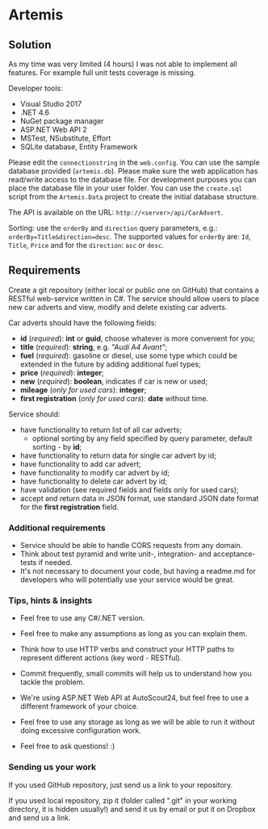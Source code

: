 # Artemis

## Solution
As my time was very limited (4 hours) I was not able to implement all features. For example full unit tests coverage is missing.

Developer tools:
- Visual Studio 2017
- .NET 4.6
- NuGet package manager
- ASP.NET Web API 2
- MSTest, NSubstitute, Effort
- SQLite database, Entity Framework

Please edit the `connectionstring` in the `web.config`. You can use the sample database provided (`artemis.db`). Please make sure the web application has read/write access to the database file. For development purposes you can place the database file in your user folder. You can use the `create.sql` script from the `Artemis.Data` project to create the initial database structure.

The API is available on the URL: `http://<server>/api/CarAdvert`.

Sorting: use the `orderBy` and `direction` query parameters, e.g.: `orderBy=Title&direction=desc`. The supported values for `orderBy` are: `Id`, `Title`, `Price` and for the `direction`: `asc` or `desc`.

## Requirements

Create a git repository (either local or public one on GitHub) that contains a RESTful web-service written in C#. The service should allow users to place new car adverts and view, modify and delete existing car adverts.

Car adverts should have the following fields:
* **id** (_required_): **int** or **guid**, choose whatever is more convenient for you;
* **title** (_required_): **string**, e.g. _"Audi A4 Avant"_;
* **fuel** (_required_): gasoline or diesel, use some type which could be extended in the future by adding additional fuel types;
* **price** (_required_): **integer**;
* **new** (_required_): **boolean**, indicates if car is new or used;
* **mileage** (_only for used cars_): **integer**;
* **first registration** (_only for used cars_): **date** without time.

Service should:
* have functionality to return list of all car adverts;
  * optional sorting by any field specified by query parameter, default sorting - by **id**;
* have functionality to return data for single car advert by id;
* have functionality to add car advert;
* have functionality to modify car advert by id;
* have functionality to delete car advert by id;
* have validation (see required fields and fields only for used cars);
* accept and return data in JSON format, use standard JSON date format for the **first registration** field.

### Additional requirements

* Service should be able to handle CORS requests from any domain.
* Think about test pyramid and write unit-, integration- and acceptance-tests if needed.
* It's not necessary to document your code, but having a readme.md for developers who will potentially use your service would be great.

### Tips, hints & insights

* Feel free to use any C#/.NET version.
* Feel free to make any assumptions as long as you can explain them.
* Think how to use HTTP verbs and construct your HTTP paths to represent different actions (key word - RESTful).
* Commit frequently, small commits will help us to understand how you tackle the problem.

* We're using ASP.NET Web API at AutoScout24, but feel free to use a different framework of your choice.

* Feel free to use any storage as long as we will be able to run it without doing excessive configuration work.
  
* Feel free to ask questions! :)

### Sending us your work

If you used GitHub repository, just send us a link to your repository.

If you used local repository, zip it (folder called ".git" in your working directory, it is hidden usually!) and send it us by email or put it on Dropbox and send us a link. 
